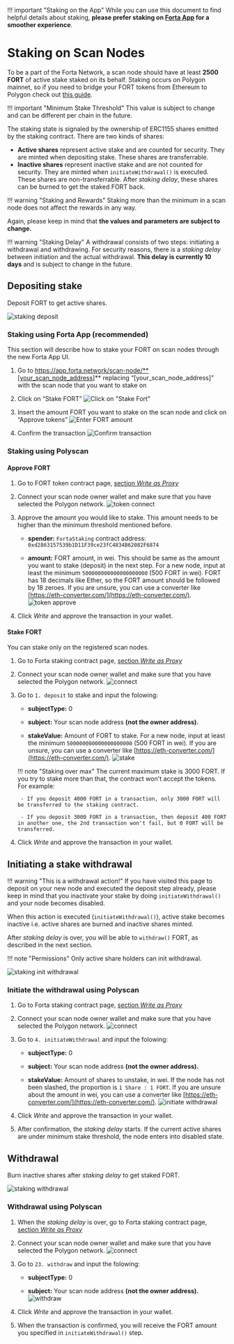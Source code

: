 !!! important "Staking on the App"
    While you can use this document to find helpful details about staking, **please prefer staking on [Forta App](https://app.forta.network/staking) for a smoother experience**.

# Staking on Scan Nodes

To be a part of the Forta Network, a scan node should have at least **2500 FORT** of active stake staked on its behalf. Staking occurs on Polygon mainnet, so if you need to bridge your FORT tokens from Ethereum to Polygon check out [this guide](bridging-fort.md).

!!! important "Minimum Stake Threshold"
    This value is subject to change and can be different per chain in the future.

The staking state is signaled by the ownership of ERC1155 shares emitted by the staking contract. There are two kinds of shares:

- **Active shares** represent active stake and are counted for security. They are minted when depositing stake. These shares are transferrable.
- **Inactive shares** represent inactive stake and are not counted for security. They are minted when `initiateWithdrawal()` is executed. These shares are non-transferrable. After _staking delay_, these shares can be burned to get the staked FORT back.

!!! warning "Staking and Rewards"
    Staking more than the minimum in a scan node does not affect the rewards in any way.

Again, please keep in mind that **the values and parameters are subject to change.**

!!! warning "Staking Delay"
    A withdrawal consists of two steps: initiating a withdrawal and withdrawing. For security reasons, there is a _staking delay_ between initiation and the actual withdrawal. **This delay is currently 10 days** and is subject to change in the future.

## Depositing stake

Deposit FORT to get active shares.

![staking deposit](stake-images/staking-deposit.png)

### Staking using Forta App (recommended)

This section will describe how to stake your FORT on scan nodes through the new Forta App UI.

1. Go to https://app.forta.network/scan-node/**[your_scan_node_address]** replacing “[your_scan_node_address]” with the scan node that you want to stake on

2. Click on “Stake FORT”
    ![Click on "Stake Fort"](stake-node1.png)

3. Insert the amount FORT you want to stake on the scan node and click on “Approve tokens”
    ![Enter FORT amount](stake-node2.png)

4. Confirm the transaction
    ![Confirm transaction](stake-node3.png)

### Staking using Polyscan

#### Approve FORT

1. Go to FORT token contract page, [section _Write as Proxy_](https://polygonscan.com/address/0x9ff62d1FC52A907B6DCbA8077c2DDCA6E6a9d3e1#writeProxyContract)

2. Connect your scan node owner wallet and make sure that you have selected the Polygon network. ![token connect](stake-images/1-token-connect.png)

3. Approve the amount you would like to stake. This amount needs to be higher than the minimum threshold mentioned before.

    - **spender:** `FortaStaking` contract address: `0xd2863157539b1D11F39ce23fC4834B62082F6874`

    - **amount:** FORT amount, in wei. This should be same as the amount you want to stake (deposit) in the next step. For a new node, input at least the minimum `500000000000000000000` (500 FORT in wei). FORT has 18 decimals like Ether, so the FORT amount should be followed by 18 zeroes. If you are unsure, you can use a converter like [https://eth-converter.com/](https://eth-converter.com/). ![token approve](stake-images/2-token-approve.png)

    

4. Click _Write_ and approve the transaction in your wallet.

#### Stake FORT

You can stake only on the registered scan nodes.

1. Go to Forta staking contract page, [section _Write as Proxy_](https://polygonscan.com/address/0xd2863157539b1D11F39ce23fC4834B62082F6874#writeProxyContract)

2. Connect your scan node owner wallet and make sure that you have selected the Polygon network. ![connect](stake-images/1-connect.png)

3. Go to `1. deposit` to stake and input the folowing:

    - **subjectType:** 0

    - **subject:** Your scan node address **(not the owner address).**

    - **stakeValue:** Amount of FORT to stake. For a new node, input at least the minimum `500000000000000000000` (500 FORT in wei). If you are unsure, you can use a converter like [https://eth-converter.com/](https://eth-converter.com/). ![stake](stake-images/3-stake.png)

    !!! note "Staking over max"
        The current maximum stake is 3000 FORT. If you try to stake more than that, the contract won't accept the tokens. For example:

        - If you deposit 4000 FORT in a transaction, only 3000 FORT will be transferred to the staking contract.
        
        - If you deposit 3000 FORT in a transaction, then deposit 400 FORT in another one, the 2nd transaction won't fail, but 0 FORT will be transferred. 

4. Click _Write_ and approve the transaction in your wallet.

## Initiating a stake withdrawal

!!! warning "This is a withdrawal action!"
    If you have visited this page to deposit on your new node and executed the deposit step already, please keep in mind that you inactivate your stake by doing `initiateWithdrawal()` and your node becomes disabled.

When this action is executed (`initiateWithdrawal()`), active stake becomes inactive i.e. active shares are burned and inactive shares minted.

After _staking delay_ is over, you will be able to `withdraw()` FORT, as described in the next section.

!!! note "Permissions"
    Only active share holders can init withdrawal.

![staking init withdrawal](stake-images/staking-init-withdrawal.png)

### Initiate the withdrawal using Polyscan

1. Go to Forta staking contract page, [section _Write as Proxy_](https://polygonscan.com/address/0xd2863157539b1D11F39ce23fC4834B62082F6874#writeProxyContract)

2. Connect your scan node owner wallet and make sure that you have selected the Polygon network. ![connect](stake-images/1-connect.png)

3. Go to `4. initiateWithdrawal` and input the folowing:

    - **subjectType:** 0

    - **subject:** Your scan node address **(not the owner address).**

    - **stakeValue:** Amount of shares to unstake, in wei. If the node has not been slashed, the proportion is `1 Share : 1 FORT`. If you are unsure about the amount in wei, you can use a converter like [https://eth-converter.com/](https://eth-converter.com/). ![initiate withdrawal](stake-images/4-initiate-withdrawal.png)

4. Click _Write_ and approve the transaction in your wallet.

5. After confirmation, the _staking delay_ starts. If the current active shares are under minimum stake threshold, the node enters into disabled state.

## Withdrawal

Burn inactive shares after _staking delay_ to get staked FORT.

![staking withdrawal](stake-images/staking-withdrawal.png)

### Withdrawal using Polyscan

1. When the _staking delay_ is over, go to Forta staking contract page, [section _Write as Proxy_](https://polygonscan.com/address/0xd2863157539b1D11F39ce23fC4834B62082F6874#writeProxyContract)

2. Connect your scan node owner wallet and make sure that you have selected the Polygon network. ![connect](stake-images/1-connect.png)

3. Go to `23. withdraw` and input the folowing:

    - **subjectType:** 0

    - **subject:** Your scan node address **(not the owner address).** ![withdraw](stake-images/5-withdraw.png)

4. Click _Write_ and approve the transaction in your wallet.

5. When the transaction is confirmed, you will receive the FORT amount you specified in `initiateWithdrawal()` step.
